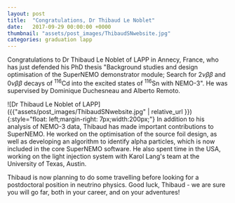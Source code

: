 ```yaml
---
layout: post
title:  "Congratulations, Dr Thibaud Le Noblet"
date:   2017-09-29 00:00:00 +0000
thumbnail: "assets/post_images/ThibaudSNwebsite.jpg"
categories: graduation lapp
---
```


Congratulations to Dr Thibaud Le Noblet of LAPP in Annecy, France, who has just defended his PhD thesis "Background studies and design optimisation of the SuperNEMO demonstrator module; Search for $2\nu\beta\beta$ and $0\nu\beta\beta$ decays of $^{116}$Cd into the excited states of $^{116}$Sn with NEMO-3". He was supervised by Dominique Duchesneau and Alberto Remoto.

![Dr Thibaud Le Noblet of LAPP]({{"assets/post_images/ThibaudSNwebsite.jpg" | relative_url }}){:style="float: left;margin-right: 7px;width:200px;"} In addition to his analysis of NEMO-3 data, Thibaud has made important contributions to SuperNEMO. He worked on the optimisation of the source foil design, as well as developing an algorithm to identify alpha particles, which is now included in the core SuperNEMO software. He also spent time in the USA, working on the light injection system with Karol Lang's team at the University of Texas, Austin.

Thibaud is now planning to do some travelling before looking for a postdoctoral position in neutrino physics. Good luck, Thibaud - we are sure you will go far, both in your career, and on your adventures!
